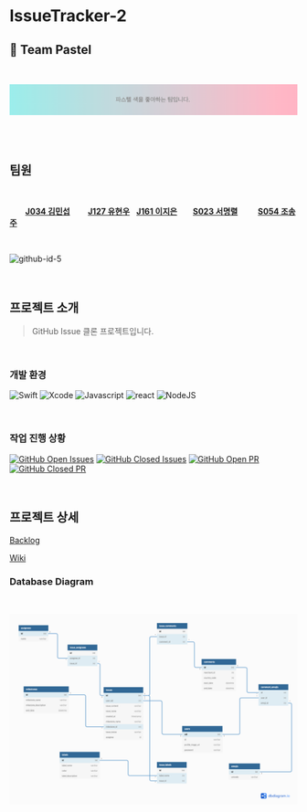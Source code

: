 # IssueTracker-2

## 🎨 Team Pastel

<br>

<p align="center"><img src="./docs/images/pastel.png"></p>

<br>

<br>

## 팀원

<br>

&nbsp;&nbsp;&nbsp;&nbsp;&nbsp;&nbsp;&nbsp;<strong>[J034 김민섭](https://github.com/msmk530)</strong>
&nbsp;&nbsp;&nbsp;&nbsp;&nbsp;&nbsp;&nbsp;<strong>[J127 유현우](https://github.com/puba5)</strong>
&nbsp;&nbsp;<strong>[J161 이지은](https://github.com/zlrlo)</strong>
&nbsp;&nbsp;&nbsp;&nbsp;&nbsp;&nbsp;<strong>[S023 서명렬](https://github.com/fElix-MR)</strong>
&nbsp;&nbsp;&nbsp;&nbsp;&nbsp;&nbsp;&nbsp;&nbsp;<strong>[S054 조송주](https://github.com/songjucho)</strong>

<br>

![github-id-5](https://user-images.githubusercontent.com/49441876/97658961-06c46580-1ab1-11eb-8842-ec5bee698160.gif)

<br>

## 프로젝트 소개

> GitHub Issue 클론 프로젝트입니다.

<br>

### 개발 환경

![Swift](https://img.shields.io/badge/swift-v5.1-orange?logo=swift)
![Xcode](https://img.shields.io/badge/xcode-v12.1-blue?logo=xcode)
![Javascript](https://img.shields.io/badge/javascript-ES6+-yellow?logo=javascript)
![react](https://img.shields.io/badge/react-0.0-9cf?logo=react)
![NodeJS](https://img.shields.io/badge/node.js-v12.18.3-green?logo=node.js)

<br>

### 작업 진행 상황

[![GitHub Open Issues](https://img.shields.io/github/issues-raw/boostcamp-2020/IssueTracker-2?color=green)](https://github.com/boostcamp-2020/IssueTracker-2/issues)
[![GitHub Closed Issues](https://img.shields.io/github/issues-closed-raw/boostcamp-2020/IssueTracker-2?color=red)](https://github.com/boostcamp-2020/IssueTracker-2/issues)
[![GitHub Open PR](https://img.shields.io/github/issues-pr-raw/boostcamp-2020/IssueTracker-2?color=green)](https://github.com/boostcamp-2020/IssueTracker-2/issues)
[![GitHub Closed PR](https://img.shields.io/github/issues-pr-closed-raw/boostcamp-2020/IssueTracker-2?color=red)](https://github.com/boostcamp-2020/IssueTracker-2/issues)

<br>

## 프로젝트 상세

[Backlog](https://docs.google.com/spreadsheets/d/1X5dBBIllFMjnaLvKmocZAZ3RWysQW1DdZlQlCsELIT0/edit?ts=5f9a4a1c#gid=1554475908)

[Wiki](https://github.com/boostcamp-2020/IssueTracker-2/wiki)

### Database Diagram

<br>

![ERD](./docs/images/erd.png)
